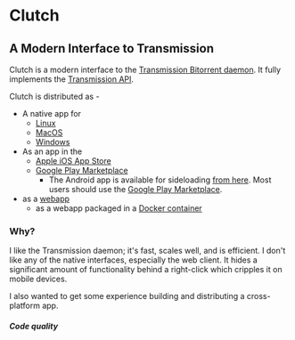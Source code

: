 # Clutch
## A Modern Interface to Transmission

Clutch is a modern interface to the [Transmission Bitorrent daemon](https://transmissionbt.com/). It fully 
implements the [Transmission API](https://github.com/transmission/transmission/blob/master/extras/rpc-spec.txt).

Clutch is distributed as - 
  - A native app for
    - [Linux]()
    - [MacOS]() 
    - [Windows]()
  - As an app in the
    - [Apple iOS App Store]()
    - [Google Play Marketplace]()
        - The Android app is available for sideloading [from here](). Most users should use the [Google Play 
        Marketplace]().
  - as a [webapp]()
    - as a webapp packaged in a [Docker container]()

  ### Why?
  I like the Transmission daemon; it's fast, scales well, and is efficient.
  I don't like any of the native interfaces, especially the web client. 
  It hides a significant amount of functionality behind a right-click which cripples it on mobile devices. 
  
  I also wanted to get some experience building and distributing a cross-platform app. 
  
  ##### Code quality